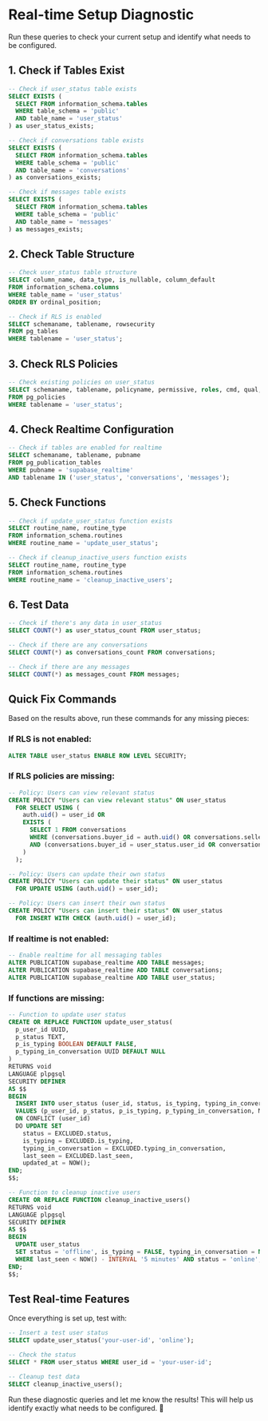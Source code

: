 # Real-time Setup Diagnostic

Run these queries to check your current setup and identify what needs to be configured.

## 1. Check if Tables Exist

```sql
-- Check if user_status table exists
SELECT EXISTS (
  SELECT FROM information_schema.tables 
  WHERE table_schema = 'public' 
  AND table_name = 'user_status'
) as user_status_exists;

-- Check if conversations table exists
SELECT EXISTS (
  SELECT FROM information_schema.tables 
  WHERE table_schema = 'public' 
  AND table_name = 'conversations'
) as conversations_exists;

-- Check if messages table exists
SELECT EXISTS (
  SELECT FROM information_schema.tables 
  WHERE table_schema = 'public' 
  AND table_name = 'messages'
) as messages_exists;
```

## 2. Check Table Structure

```sql
-- Check user_status table structure
SELECT column_name, data_type, is_nullable, column_default
FROM information_schema.columns 
WHERE table_name = 'user_status' 
ORDER BY ordinal_position;

-- Check if RLS is enabled
SELECT schemaname, tablename, rowsecurity 
FROM pg_tables 
WHERE tablename = 'user_status';
```

## 3. Check RLS Policies

```sql
-- Check existing policies on user_status
SELECT schemaname, tablename, policyname, permissive, roles, cmd, qual, with_check
FROM pg_policies 
WHERE tablename = 'user_status';
```

## 4. Check Realtime Configuration

```sql
-- Check if tables are enabled for realtime
SELECT schemaname, tablename, pubname
FROM pg_publication_tables 
WHERE pubname = 'supabase_realtime' 
AND tablename IN ('user_status', 'conversations', 'messages');
```

## 5. Check Functions

```sql
-- Check if update_user_status function exists
SELECT routine_name, routine_type
FROM information_schema.routines 
WHERE routine_name = 'update_user_status';

-- Check if cleanup_inactive_users function exists
SELECT routine_name, routine_type
FROM information_schema.routines 
WHERE routine_name = 'cleanup_inactive_users';
```

## 6. Test Data

```sql
-- Check if there's any data in user_status
SELECT COUNT(*) as user_status_count FROM user_status;

-- Check if there are any conversations
SELECT COUNT(*) as conversations_count FROM conversations;

-- Check if there are any messages
SELECT COUNT(*) as messages_count FROM messages;
```

## Quick Fix Commands

Based on the results above, run these commands for any missing pieces:

### If RLS is not enabled:
```sql
ALTER TABLE user_status ENABLE ROW LEVEL SECURITY;
```

### If RLS policies are missing:
```sql
-- Policy: Users can view relevant status
CREATE POLICY "Users can view relevant status" ON user_status
  FOR SELECT USING (
    auth.uid() = user_id OR
    EXISTS (
      SELECT 1 FROM conversations 
      WHERE (conversations.buyer_id = auth.uid() OR conversations.seller_id = auth.uid())
      AND (conversations.buyer_id = user_status.user_id OR conversations.seller_id = user_status.user_id)
    )
  );

-- Policy: Users can update their own status
CREATE POLICY "Users can update their status" ON user_status
  FOR UPDATE USING (auth.uid() = user_id);

-- Policy: Users can insert their own status
CREATE POLICY "Users can insert their status" ON user_status
  FOR INSERT WITH CHECK (auth.uid() = user_id);
```

### If realtime is not enabled:
```sql
-- Enable realtime for all messaging tables
ALTER PUBLICATION supabase_realtime ADD TABLE messages;
ALTER PUBLICATION supabase_realtime ADD TABLE conversations;
ALTER PUBLICATION supabase_realtime ADD TABLE user_status;
```

### If functions are missing:
```sql
-- Function to update user status
CREATE OR REPLACE FUNCTION update_user_status(
  p_user_id UUID,
  p_status TEXT,
  p_is_typing BOOLEAN DEFAULT FALSE,
  p_typing_in_conversation UUID DEFAULT NULL
)
RETURNS void
LANGUAGE plpgsql
SECURITY DEFINER
AS $$
BEGIN
  INSERT INTO user_status (user_id, status, is_typing, typing_in_conversation, last_seen)
  VALUES (p_user_id, p_status, p_is_typing, p_typing_in_conversation, NOW())
  ON CONFLICT (user_id)
  DO UPDATE SET
    status = EXCLUDED.status,
    is_typing = EXCLUDED.is_typing,
    typing_in_conversation = EXCLUDED.typing_in_conversation,
    last_seen = EXCLUDED.last_seen,
    updated_at = NOW();
END;
$$;

-- Function to cleanup inactive users
CREATE OR REPLACE FUNCTION cleanup_inactive_users()
RETURNS void
LANGUAGE plpgsql
SECURITY DEFINER
AS $$
BEGIN
  UPDATE user_status 
  SET status = 'offline', is_typing = FALSE, typing_in_conversation = NULL, updated_at = NOW()
  WHERE last_seen < NOW() - INTERVAL '5 minutes' AND status = 'online';
END;
$$;
```

## Test Real-time Features

Once everything is set up, test with:

```sql
-- Insert a test user status
SELECT update_user_status('your-user-id', 'online');

-- Check the status
SELECT * FROM user_status WHERE user_id = 'your-user-id';

-- Cleanup test data
SELECT cleanup_inactive_users();
```

Run these diagnostic queries and let me know the results! This will help us identify exactly what needs to be configured. 🚀 